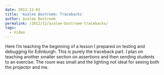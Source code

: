 ```yaml
---
date: 2012-12-01
title: 'Azalee Bostroem: Tracebacks'
author: Azalee Bostroem
permalink: /2012/12/azalee-bostroem-tracebacks/
tags:
  - Video
---
```

Here I&#8217;m teaching the beginning of a lesson I prepared on testing and debugging for Edinburgh. This is purely the traceback part. I plan on teaching another smaller section on assertions and then sending students to an exercise. The room was small and the lighting not ideal for seeing both the projector and me.
